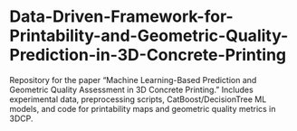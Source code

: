 # Data-Driven-Framework-for-Printability-and-Geometric-Quality-Prediction-in-3D-Concrete-Printing
Repository for the paper “Machine Learning-Based Prediction and Geometric Quality Assessment in 3D Concrete Printing.” Includes experimental data, preprocessing scripts, CatBoost/DecisionTree ML models, and code for printability maps and geometric quality metrics in 3DCP.
